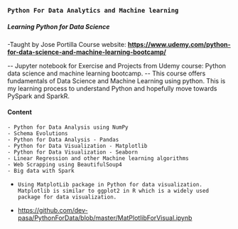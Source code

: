 ### `Python For Data Analytics and Machine learning`


##### Learning Python for Data Science
-Taught by Jose Portilla Course website: **https://www.udemy.com/python-for-data-science-and-machine-learning-bootcamp/**

-- Jupyter notebook for Exercise and Projects from Udemy course: Python data science and machine learning bootcamp.
-- This course offers fundamentals of Data Science and Machine Learning using python. This is my learning process to understand Python and hopefully move towards PySpark and SparkR.

#### Content

    - Python for Data Analysis using NumPy 
    - Schema Evolutions
    - Python for Data Analysis - Pandas
    - Python for Data Visualization - Matplotlib
    - Python for Data Visualization - Seaborn
    - Linear Regression and other Machine learning algorithms
    - Web Scrapping using BeautifulSoup4
    - Big data with Spark

- `Using MatplotLib package in Python for data visualization. Matplotlib is similar to ggplot2 in R which is a widely used package for data visualization. `

- https://github.com/dev-pasa/PythonForData/blob/master/MatPlotlibForVisual.ipynb
